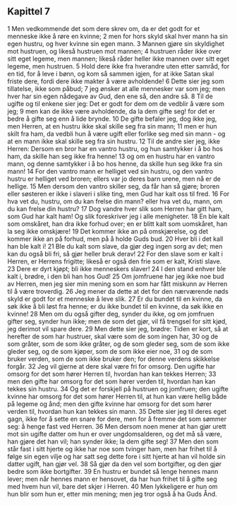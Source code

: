 ## Kapittel 7

1 Men vedkommende det som dere skrev om, da er det godt for et menneske ikke å røre en kvinne;
2 men for hors skyld skal hver mann ha sin egen hustru, og hver kvinne sin egen mann.
3 Mannen gjøre sin skyldighet mot hustruen, og likeså hustruen mot mannen;
4 hustruen råder ikke over sitt eget legeme, men mannen; likeså råder heller ikke mannen over sitt eget legeme, men hustruen.
5 Hold dere ikke fra hverandre uten etter samråd, for en tid, for å leve i bønn, og kom så sammen igjen, for at ikke Satan skal friste dere, fordi dere ikke makter å være avholdende!
6 Dette sier jeg som tillatelse, ikke som påbud;
7 jeg ønsker at alle mennesker var som jeg; men hver har sin egen nådegave av Gud, den ene så, den andre så.
8 Til de ugifte og til enkene sier jeg: Det er godt for dem om de vedblir å være som jeg;
9 men kan de ikke være avholdende, da la dem gifte seg! for det er bedre å gifte seg enn å lide brynde.
10 De gifte befaler jeg, dog ikke jeg, men Herren, at en hustru ikke skal skille seg fra sin mann;
11 men er hun skilt fra ham, da vedbli hun å være ugift eller forlike seg med sin mann - og at en mann ikke skal skille seg fra sin hustru.
12 Til de andre sier jeg, ikke Herren: Dersom en bror har en vantro hustru, og hun samtykker i å bo hos ham, da skille han seg ikke fra henne!
13 og om en hustru har en vantro mann, og denne samtykker i å bo hos henne, da skille hun seg ikke fra sin mann!
14 For den vantro mann er helliget ved sin hustru, og den vantro hustru er helliget ved broren; ellers var jo deres barn urene, men nå er de hellige.
15 Men dersom den vantro skiller seg, da får han så gjøre; broren eller søsteren er ikke i slaveri i slike ting, men Gud har kalt oss til fred.
16 For hva vet du, hustru, om du kan frelse din mann? eller hva vet du, mann, om du kan frelse din hustru?
17 Dog vandre hver slik som Herren har gitt ham, som Gud har kalt ham! Og slik foreskriver jeg i alle menigheter.
18 En ble kalt som omskåret, han dra ikke forhud over; en er blitt kalt som uomskåret, han la seg ikke omskjære!
19 Det kommer ikke an på omskjærelse, og det kommer ikke an på forhud, men på å holde Guds bud.
20 Hver bli i det kall han ble kalt i!
21 Ble du kalt som slave, da gjør deg ingen sorg av det; men kan du også bli fri, så gjør heller bruk derav!
22 For den slave som er kalt i Herren, er Herrens frigitte; likeså er også den frie som er kalt, Kristi slave.
23 Dere er dyrt kjøpt; bli ikke menneskers slaver!
24 I den stand enhver ble kalt i, brødre, i den bli han hos Gud!
25 Om jomfruene har jeg ikke noe bud av Herren, men jeg sier min mening som en som har fått miskunn av Herren til å være troverdig.
26 Jeg mener da dette at det for den nærværende nøds skyld er godt for et menneske å leve slik.
27 Er du bundet til en kvinne, da søk ikke å bli løst fra henne; er du ikke bundet til en kvinne, da søk ikke en kvinne!
28 Men om du også gifter deg, synder du ikke, og om jomfruen gifter seg, synder hun ikke; men de som det gjør, vil få trengsel for sitt kjød, jeg derimot vil spare dere.
29 Men dette sier jeg, brødre: Tiden er kort, så at herefter de som har hustruer, skal være som de som ingen har,
30 og de som gråter, som de som ikke gråter, og de som gleder seg, som de som ikke gleder seg, og de som kjøper, som de som ikke eier noe,
31 og de som bruker verden, som de som ikke bruker den; for denne verdens skikkelse forgår.
32 Jeg vil gjerne at dere skal være fri for omsorg. Den ugifte har omsorg for det som hører Herren til, hvordan han kan tekkes Herren;
33 men den gifte har omsorg for det som hører verden til, hvordan han kan tekkes sin hustru.
34 Og det er forskjell på hustruen og jomfruen; den ugifte kvinne har omsorg for det som hører Herren til, at hun kan være hellig både på legeme og ånd; men den gifte kvinne har omsorg for det som hører verden til, hvordan hun kan tekkes sin mann.
35 Dette sier jeg til deres eget gagn, ikke for å sette en snare for dere, men for å fremme det som sømmer seg: å henge fast ved Herren.
36 Men dersom noen mener at han gjør urett mot sin ugifte datter om hun er over ungdomsalderen, og det må så være, han gjøre det han vil; han synder ikke; la dem gifte seg!
37 Men den som står fast i sitt hjerte og ikke har noe som tvinger ham, men har frihet til å følge sin egen vilje og har satt seg dette fore i sitt hjerte at han vil holde sin datter ugift, han gjør vel.
38 Så gjør da den vel som bortgifter, og den gjør bedre som ikke bortgifter.
39 En hustru er bundet så lenge hennes mann lever; men når hennes mann er hensovet, da har hun frihet til å gifte seg med hvem hun vil, bare det skjer i Herren.
40 Men lykkeligere er hun om hun blir som hun er, etter min mening; men jeg tror også å ha Guds Ånd.
